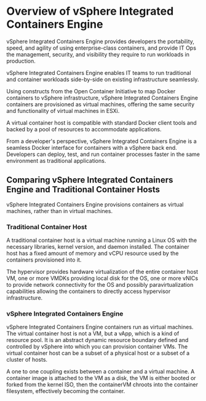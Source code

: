 # Overview of vSphere Integrated Containers Engine

vSphere Integrated Containers Engine provides developers the portability, speed, and agility of using  enterprise-class containers, and provide IT Ops the management, security, and visibility they require to run workloads in production.

vSphere Integrated Containers Engine enables IT teams to run traditional and container workloads side-by-side on existing infrastructure seamlessly.

Using constructs from the Open Container Initiative to map Docker containers to vSphere infrastructure, vSphere Integrated Containers Engine containers are provisioned as virtual machines, offering the same security and functionality of virtual machines in ESXi.

A virtual container host is compatible with standard Docker client tools and backed by a pool of resources to accommodate applications.

From a developer's perspective, vSphere Integrated Containers Engine is a seamless Docker interface for containers with a vSphere back end. Developers can deploy, test, and run container processes faster in the same environment as traditional applications.

## Comparing vSphere Integrated Containers Engine and Traditional Container Hosts
vSphere Integrated Containers Engine provisions containers as virtual machines, rather than in virtual machines. 

### Traditional Container Host

A traditional container host is a virtual machine running a Linux OS with the necessary libraries, kernel version, and daemon installed. The container host has a fixed amount of memory and vCPU resource used by the containers provisioned into it.

The hypervisor provides hardware virtualization of the entire container host VM, one or more VMDKs providing local disk for the OS, one or more vNICs to provide network connectivity for the OS and possibly paravirtualization capabilities allowing the containers to directly access hypervisor infrastructure.

### vSphere Integrated Containers Engine

vSphere Integrated Containers Engine containers run as virtual machines. The virtual container host is not a VM, but a vApp, which is a kind of resource pool. It is an abstract dynamic resource boundary defined and controlled by vSphere into which you can provision container VMs. The virtual container host can be a subset of a physical host or a subset of a cluster of hosts.

A one to one coupling exists between a container and a virtual machine. A container image is attached to the VM as a disk, the VM is either booted or forked from the kernel ISO, then the containerVM chroots into the container filesystem, effectively becoming the container.